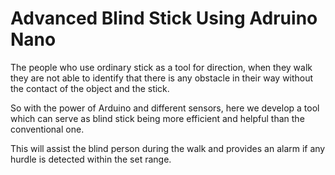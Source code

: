 # Advanced Blind Stick Using Adruino Nano

The people who use ordinary stick as a tool for direction, when they walk they are not able to identify that there is any obstacle in their way without the contact of the object and the stick.


So with the power of Arduino and different sensors, here we develop a tool which can serve as blind stick being more efficient and helpful than the conventional one.


This will assist the blind person during the walk and provides an alarm if any hurdle is detected within the set range.
